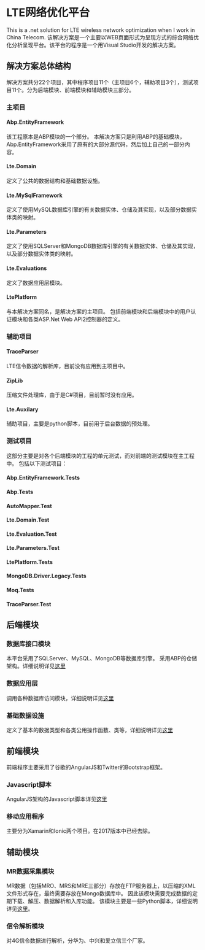 # LTE网络优化平台
This is a .net solution for LTE wireless network optimization when I work in China Telecom.
该解决方案是一个主要以WEB页面形式为呈现方式的综合网络优化分析呈现平台。该平台的程序是一个用Visual Studio开发的解决方案。

## 解决方案总体结构
解决方案共分22个项目，其中程序项目11个（主项目6个，辅助项目3个），测试项目11个。分为后端模块、前端模块和辅助模块三部分。
### 主项目
#### Abp.EntityFramework
该工程原本是ABP模块的一个部分。
本解决方案只是利用ABP的基础模块，Abp.EntityFramework采用了原有的大部分源代码，然后加上自己的一部分内容。
#### Lte.Domain
定义了公共的数据结构和基础数据设施。
#### Lte.MySqlFramework
定义了使用MySQL数据库引擎的有关数据实体、仓储及其实现，以及部分数据实体类的映射。
#### Lte.Parameters
定义了使用SQLServer和MongoDB数据库引擎的有关数据实体、仓储及其实现，以及部分数据实体类的映射。
#### Lte.Evaluations
定义了数据应用层模块。
#### LtePlatform
与本解决方案同名，是解决方案的主项目。
包括前端模块和后端模块中的用户认证模块和各类ASP.Net Web API2控制器的定义。
### 辅助项目
#### TraceParser
LTE信令数据的解析库，目前没有应用到主项目中。
#### ZipLib
压缩文件处理库，由于是C#项目，目前暂时没有应用。
#### Lte.Auxilary
辅助项目，主要是python脚本，目前用于后台数据的预处理。
### 测试项目
这部分主要是对各个后端模块的工程的单元测试，而对前端的测试模块在主工程中。
包括以下测试项目：
#### Abp.EntityFramework.Tests
#### Abp.Tests
#### AutoMapper.Test
#### Lte.Domain.Test
#### Lte.Evaluation.Test
#### Lte.Parameters.Test
#### LtePlatform.Tests
#### MongoDB.Driver.Legacy.Tests
#### Moq.Tests
#### TraceParser.Test
## 后端模块
### 数据库接口模块
本平台采用了SQLServer、MySQL、MongoDB等数据库引擎。
采用ABP的仓储架构。详细说明详见[这里](https://github.com/ouyh18/LtePlatform/blob/master/Databases.md)
### 数据应用层
调用各种数据库访问模块，详细说明详见[这里](https://github.com/ouyh18/LtePlatform/blob/master/Evaluations.md)
### 基础数据设施
定义了基本的数据类型和各类公用操作函数、类等，详细说明详见[这里](https://github.com/ouyh18/LtePlatform/blob/master/Infrastructure.md)
## 前端模块
前端程序主要采用了谷歌的AngularJS和Twitter的Bootstrap框架。
### Javascript脚本
AngularJS架构的Javascript脚本详见[这里](https://github.com/ouyh18/LtePlatform/blob/master/Angular.md)    
### 移动应用程序
主要分为Xamarin和Ionic两个项目。在2017版本中已经去除。

## 辅助模块
### MR数据采集模块
MR数据（包括MRO、MRS和MRE三部分）存放在FTP服务器上，以压缩的XML文件形式存在，最终需要存放在Mongo数据库中。
因此该模块需要完成数据的定期下载、解压、数据解析和入库功能。
该模块主要是一些Python脚本，详细说明详见[这里](https://github.com/ouyh18/LtePlatform/blob/master/MrPython.md)。

### 信令解析模块
对4G信令数据进行解析，分华为、中兴和爱立信三个厂家。
